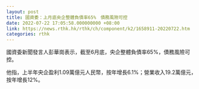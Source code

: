 ```yaml
---
layout: post
title: 國資委：上月底央企整體負債率65%　債務風險可控
date: 2022-07-22 17:05:58.000000000 +08:00
link: https://news.rthk.hk/rthk/ch/component/k2/1658911-20220722.htm
categories: rthk
---
```


國資委新聞發言人彭華崗表示，截至6月底，央企整體負債率65%，債務風險可控。

他指，上半年央企盈利1.09萬億元人民幣，按年增長6.1%；營業收入19.2萬億元，按年增長12%。
